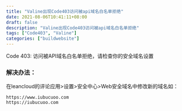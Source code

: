 ```yaml
---
title: "Valine出现Code403访问被api域名白名单拒绝"
date: 2021-08-06T10:41:11+08:00
draft: false
description: "Valine出现Code403访问被api域名白名单拒绝"
tags: ["Code403", "Valine"]
categories: ["buildwebsite"]
---
```

<!--more-->

Code 403: 访问被API域名白名单拒绝，请检查你的安全域名设置
### 解决办法：
在leancloud的评论应用>设置>安全中心>Web安全域名中修改新的域名如：
```
https://www.iubucuoo.com
https://iubucuoo.com
```
